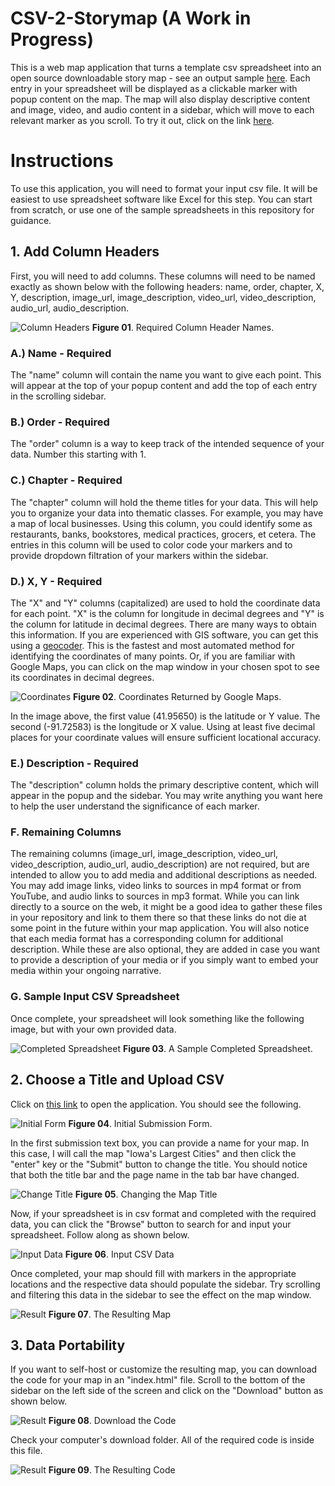 # CSV-2-Storymap (A Work in Progress)
This is a web map application that turns a template csv spreadsheet into an open source downloadable story map - see an output sample [here](https://jebowe3.github.io/CSV-2-Storymap/sample/sample-map.html). Each entry in your spreadsheet will be displayed as a clickable marker with popup content on the map. The map will also display descriptive content and image, video, and audio content in a sidebar, which will move to each relevant marker as you scroll. To try it out, click on the link [here](https://jebowe3.github.io/CSV-2-Storymap/).

# Instructions
To use this application, you will need to format your input csv file. It will be easiest to use spreadsheet software like Excel for this step. You can start from scratch, or use one of the sample spreadsheets in this repository for guidance.

## 1. Add Column Headers
First, you will need to add columns. These columns will need to be named exactly as shown below with the following headers: name, order, chapter, X, Y, description, image_url, image_description, video_url, video_description, audio_url, audio_description.

![Column Headers](images/headers.png)
**Figure 01**. Required Column Header Names.

### A.) Name - Required
The "name" column will contain the name you want to give each point. This will appear at the top of your popup content and add the top of each entry in the scrolling sidebar.

### B.) Order - Required
The "order" column is a way to keep track of the intended sequence of your data. Number this starting with 1.

### C.) Chapter - Required
The "chapter" column will hold the theme titles for your data. This will help you to organize your data into thematic classes. For example, you may have a map of local businesses. Using this column, you could identify some as restaurants, banks, bookstores, medical practices, grocers, et cetera. The entries in this column will be used to color code your markers and to provide dropdown filtration of your markers within the sidebar.

### D.) X, Y - Required
The "X" and "Y" columns (capitalized) are used to hold the coordinate data for each point. "X" is the column for longitude in decimal degrees and "Y" is the column for latitude in decimal degrees. There are many ways to obtain this information. If you are experienced with GIS software, you can get this using a [geocoder](https://guides.library.ucsc.edu/DS/Resources/QGIS). This is the fastest and most automated method for identifying the coordinates of many points. Or, if you are familiar with Google Maps, you can click on the map window in your chosen spot to see its coordinates in decimal degrees.

![Coordinates](images/coordinates.png)
**Figure 02**. Coordinates Returned by Google Maps.

In the image above, the first value (41.95650) is the latitude or Y value. The second (-91.72583) is the longitude or X value. Using at least five decimal places for your coordinate values will ensure sufficient locational accuracy.

### E.) Description - Required
The "description" column holds the primary descriptive content, which will appear in the popup and the sidebar. You may write anything you want here to help the user understand the significance of each marker.

### F. Remaining Columns
The remaining columns (image_url, image_description, video_url, video_description, audio_url, audio_description) are not required, but are intended to allow you to add media and additional descriptions as needed. You may add image links, video links to sources in mp4 format or from YouTube, and audio links to sources in mp3 format. While you can link directly to a source on the web, it might be a good idea to gather these files in your repository and link to them there so that these links do not die at some point in the future within your map application. You will also notice that each media format has a corresponding column for additional description. While these are also optional, they are added in case you want to provide a description of your media or if you simply want to embed your media within your ongoing narrative.

### G. Sample Input CSV Spreadsheet
Once complete, your spreadsheet will look something like the following image, but with your own provided data.

![Completed Spreadsheet](images/spreadsheet.png)
**Figure 03**. A Sample Completed Spreadsheet.

## 2. Choose a Title and Upload CSV
Click on [this link](https://jebowe3.github.io/CSV-2-Storymap/) to open the application. You should see the following.

![Initial Form](images/launch.png)
**Figure 04**. Initial Submission Form.

In the first submission text box, you can provide a name for your map. In this case, I will call the map "Iowa's Largest Cities" and then click the "enter" key or the "Submit" button to change the title. You should notice that both the title bar and the page name in the tab bar have changed.

![Change Title](images/title.png)
**Figure 05**. Changing the Map Title

Now, if your spreadsheet is in csv format and completed with the required data, you can click the "Browse" button to search for and input your spreadsheet. Follow along as shown below.

![Input Data](images/input.png)
**Figure 06**. Input CSV Data

Once completed, your map should fill with markers in the appropriate locations and the respective data should populate the sidebar. Try scrolling and filtering this data in the sidebar to see the effect on the map window.

![Result](images/result.png)
**Figure 07**. The Resulting Map

## 3. Data Portability
If you want to self-host or customize the resulting map, you can download the code for your map in an "index.html" file. Scroll to the bottom of the sidebar on the left side of the screen and click on the "Download" button as shown below.

![Result](images/download.png)
**Figure 08**. Download the Code

Check your computer's download folder. All of the required code is inside this file.

![Result](images/code.PNG)
**Figure 09**. The Resulting Code
